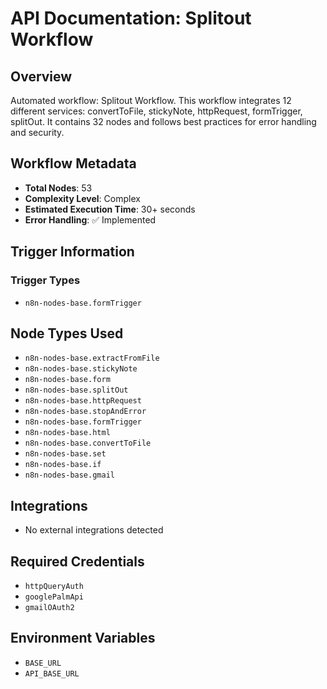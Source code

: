 # API Documentation: Splitout Workflow

## Overview
Automated workflow: Splitout Workflow. This workflow integrates 12 different services: convertToFile, stickyNote, httpRequest, formTrigger, splitOut. It contains 32 nodes and follows best practices for error handling and security.

## Workflow Metadata
- **Total Nodes**: 53
- **Complexity Level**: Complex
- **Estimated Execution Time**: 30+ seconds
- **Error Handling**: ✅ Implemented

## Trigger Information
### Trigger Types
- `n8n-nodes-base.formTrigger`

## Node Types Used
- `n8n-nodes-base.extractFromFile`
- `n8n-nodes-base.stickyNote`
- `n8n-nodes-base.form`
- `n8n-nodes-base.splitOut`
- `n8n-nodes-base.httpRequest`
- `n8n-nodes-base.stopAndError`
- `n8n-nodes-base.formTrigger`
- `n8n-nodes-base.html`
- `n8n-nodes-base.convertToFile`
- `n8n-nodes-base.set`
- `n8n-nodes-base.if`
- `n8n-nodes-base.gmail`

## Integrations
- No external integrations detected

## Required Credentials
- `httpQueryAuth`
- `googlePalmApi`
- `gmailOAuth2`

## Environment Variables
- `BASE_URL`
- `API_BASE_URL`
